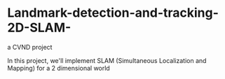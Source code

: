 # Landmark-detection-and-tracking-2D-SLAM-
a CVND project

In this project, we'll implement SLAM (Simultaneous Localization and Mapping) for a 2 dimensional world
